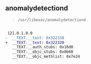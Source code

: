 ## anomalydetectiond

> `/usr/libexec/anomalydetectiond`

```diff

 121.0.1.0.0
-  __TEXT.__text: 0x322338
+  __TEXT.__text: 0x322320
   __TEXT.__auth_stubs: 0x16d0
   __TEXT.__objc_stubs: 0x8b60
   __TEXT.__objc_methlist: 0x7e24

```
